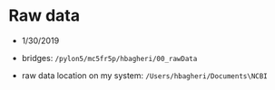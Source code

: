 # Raw data

* 1/30/2019
* bridges: ```/pylon5/mc5fr5p/hbagheri/00_rawData```

 * raw data location on my system: ```/Users/hbagheri/Documents\NCBI```
